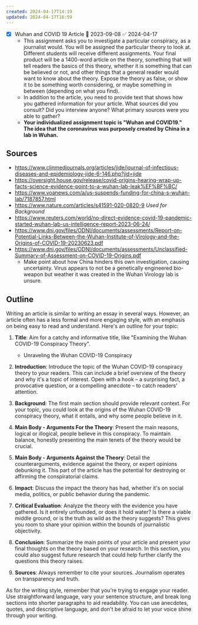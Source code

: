 ```yaml
---
created: 2024-04-17T14:19
updated: 2024-04-17T16:59
---
```


- [x] Wuhan and COVID 19 Article 📅 2023-09-08 ✅ 2024-04-17
	- This assignment asks you to investigate a particular conspiracy, as a journalist would. You will be assigned the particular theory to look at. Different students will receive different assignments. Your final product will be a 1400-word article on the theory, something that will tell readers the basics of this theory, whether it is something that can be believed or not, and other things that a general reader would want to know about the theory. Expose the theory as false, or show it to be something worth considering, or maybe something in between (depending on what you find).
	- In addition to the article, you need to provide text that shows how you gathered information for your article. What sources did you consult? Did you interview anyone? What primary sources were you able to gather?
	- **Your individualized assignment topic is "Wuhan and COVID19." The idea that the coronavirus was purposely created by China in a lab in Wuhan.**

## Sources
* https://www.clinmedjournals.org/articles/jide/journal-of-infectious-diseases-and-epidemiology-jide-6-146.php?jid=jide
* https://oversight.house.gov/release/covid-origins-hearing-wrap-up-facts-science-evidence-point-to-a-wuhan-lab-leak%EF%BF%BC/
* https://www.voanews.com/a/us-suspends-funding-for-china-s-wuhan-lab/7187857.html
* https://www.nature.com/articles/s41591-020-0820-9 *Used for Background*
* https://www.reuters.com/world/no-direct-evidence-covid-19-pandemic-started-wuhan-lab-us-intelligence-report-2023-06-24/
* https://www.dni.gov/files/ODNI/documents/assessments/Report-on-Potential-Links-Between-the-Wuhan-Institute-of-Virology-and-the-Origins-of-COVID-19-20230623.pdf
* https://www.dni.gov/files/ODNI/documents/assessments/Unclassified-Summary-of-Assessment-on-COVID-19-Origins.pdf
	* Make point about how China hinders this own investigation, causing uncertainty. Virus appears to not be a genetically engineered bio-weapon but weather it was created in the Wuhan Virology lab is unsure.
## Outline
Writing an article is similar to writing an essay in several ways. However, an article often has a less formal and more engaging style, with an emphasis on being easy to read and understand. Here's an outline for your topic:

1. **Title**: Aim for a catchy and informative title, like "Examining the Wuhan COVID-19 Conspiracy Theory".
	* Unraveling the Wuhan COVID-19 Conspiracy
1. **Introduction**: Introduce the topic of the Wuhan COVID-19 conspiracy theory to your readers. This can include a brief overview of the theory and why it's a topic of interest. Open with a hook – a surprising fact, a provocative question, or a compelling anecdote – to catch readers' attention.

1. **Background**: The first main section should provide relevant context. For your topic, you could look at the origins of the Wuhan COVID-19 conspiracy theory, what it entails, and why some people believe in it.

2. **Main Body - Arguments For the Theory**: Present the main reasons, logical or illogical, people believe in this conspiracy. To maintain balance, honestly presenting the main tenets of the theory would be crucial.

3. **Main Body - Arguments Against the Theory**: Detail the counterarguments, evidence against the theory, or expert opinions debunking it. This part of the article has the potential for destroying or affirming the conspiratorial claims.

4. **Impact**: Discuss the impact the theory has had, whether it's on social media, politics, or public behavior during the pandemic.

5. **Critical Evaluation**: Analyze the theory with the evidence you have gathered. Is it entirely unfounded, or does it hold water? Is there a viable middle ground, or is the truth as wild as the theory suggests? This gives you room to share your opinion within the bounds of journalistic objectivity.

6. **Conclusion**: Summarize the main points of your article and present your final thoughts on the theory based on your research. In this section, you could also suggest future research that could help further clarify the questions this theory raises.

7. **Sources**: Always remember to cite your sources. Journalism operates on transparency and truth.

As for the writing style, remember that you're trying to engage your reader. Use straightforward language, vary your sentence structure, and break long sections into shorter paragraphs to aid readability. You can use anecdotes, quotes, and descriptive language, and don't be afraid to let your voice shine through your writing.